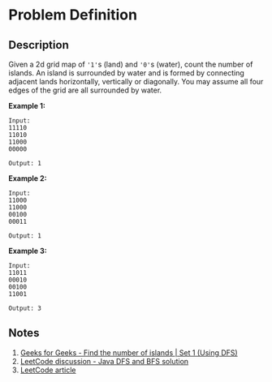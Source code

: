 # Problem Definition

## Description

Given a 2d grid map of `'1'`s (land) and `'0'`s (water), count the number of islands. An island is surrounded by water and is formed by connecting adjacent lands horizontally, vertically or diagonally. You may assume all four edges of the grid are all surrounded by water.

**Example 1:**

```text
Input:
11110
11010
11000
00000

Output: 1
```

**Example 2:**

```text
Input:
11000
11000
00100
00011

Output: 1
```

**Example 3:**

```text
Input:
11011
00010
00100
11001

Output: 3
```

## Notes

1. [Geeks for Geeks - Find the number of islands | Set 1 (Using DFS)](https://www.geeksforgeeks.org/find-number-of-islands/)
1. [LeetCode discussion - Java DFS and BFS solution](https://leetcode.com/problems/number-of-islands/discuss/56338/Java-DFS-and-BFS-solution)
1. [LeetCode article](https://leetcode.com/articles/number-of-islands/)